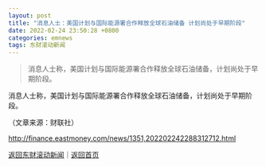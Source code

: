 ```yaml
---
layout: post
title: "消息人士：美国计划与国际能源署合作释放全球石油储备 计划尚处于早期阶段"
date: 2022-02-24 23:50:28 +0800
categories: emnews
tags: 东财滚动新闻
---
```

> 消息人士称，美国计划与国际能源署合作释放全球石油储备，计划尚处于早期阶段。

<p>消息人士称，美国计划与国际能源署合作释放全球石油储备，计划尚处于早期阶段。</p><p class="em_media">（文章来源：财联社）</p>

<http://finance.eastmoney.com/news/1351,202202242288312712.html>

[返回东财滚动新闻](//finews.withounder.com/emnews/)｜[返回首页](//finews.withounder.com/)